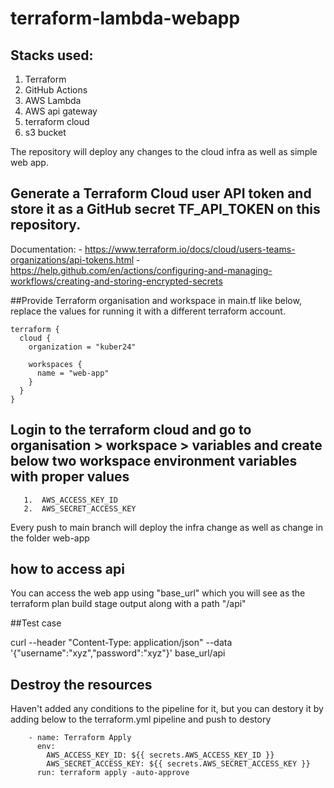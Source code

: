 # terraform-lambda-webapp

## Stacks used:

1. Terraform
2. GitHub Actions
3. AWS Lambda
4. AWS api gateway
5. terraform cloud
6. s3 bucket

The repository will deploy any changes to the cloud infra as well as simple web app.

## Generate a Terraform Cloud user API token and store it as a GitHub secret  TF_API_TOKEN on this repository.
   Documentation:
     - https://www.terraform.io/docs/cloud/users-teams-organizations/api-tokens.html
     - https://help.github.com/en/actions/configuring-and-managing-workflows/creating-and-storing-encrypted-secrets

##Provide Terraform organisation and workspace in main.tf like below, replace the values for running it with a different terraform account.

```
terraform {
  cloud { 
    organization = "kuber24"

    workspaces {
      name = "web-app"
    }
  }
}
```
## Login to the terraform cloud and go to organisation > workspace > variables and create below two workspace environment variables with proper values

       1.  AWS_ACCESS_KEY_ID
       2.  AWS_SECRET_ACCESS_KEY

Every push to main branch will deploy the infra change as well as change in the folder web-app

## how to access api
You can access the web app using "base_url" which you will see as the terraform plan build stage output along with a path "/api"

##Test case 

curl --header "Content-Type: application/json" --data '{"username":"xyz","password":"xyz"}' base_url/api

## Destroy the resources

Haven't added any conditions to the pipeline for it, but you can destory it by adding below to the terraform.yml pipeline and push to destory

```
    - name: Terraform Apply
      env:
        AWS_ACCESS_KEY_ID: ${{ secrets.AWS_ACCESS_KEY_ID }}
        AWS_SECRET_ACCESS_KEY: ${{ secrets.AWS_SECRET_ACCESS_KEY }}
      run: terraform apply -auto-approve

```

